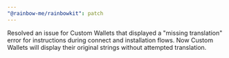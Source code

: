 ```yaml
---
"@rainbow-me/rainbowkit": patch
---
```


Resolved an issue for Custom Wallets that displayed a "missing translation" error for instructions during connect and installation flows. Now Custom Wallets will display their original strings without attempted translation.

